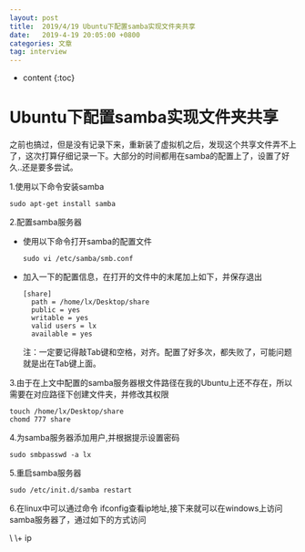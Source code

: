 ```yaml
---
layout: post
title:  2019/4/19 Ubuntu下配置samba实现文件夹共享
date:   2019-4-19 20:05:00 +0800
categories: 文章
tag: interview
---
```


* content
{:toc}
# Ubuntu下配置samba实现文件夹共享

之前也搞过，但是没有记录下来，重新装了虚拟机之后，发现这个共享文件弄不上了，这次打算仔细记录一下。大部分的时间都用在samba的配置上了，设置了好久..还是要多尝试。

1.使用以下命令安装samba

~~~
sudo apt-get install samba
~~~

2.配置samba服务器

- 使用以下命令打开samba的配置文件

  ~~~
  sudo vi /etc/samba/smb.conf 
  ~~~

- 加入一下的配置信息，在打开的文件中的末尾加上如下，并保存退出

  ~~~
  [share]
  	path = /home/lx/Desktop/share
  	public = yes
  	writable = yes
  	valid users = lx
  	available = yes
  ~~~

  注：一定要记得敲Tab键和空格，对齐。配置了好多次，都失败了，可能问题就是出在Tab键上面。

3.由于在上文中配置的samba服务器根文件路径在我的Ubuntu上还不存在，所以需要在对应路径下创建文件夹，并修改其权限

~~~
touch /home/lx/Desktop/share
chomd 777 share
~~~

4.为samba服务器添加用户,并根据提示设置密码

~~~
sudo smbpasswd -a lx
~~~

5.重启samba服务器

~~~
sudo /etc/init.d/samba restart
~~~

6.在linux中可以通过命令 ifconfig查看ip地址,接下来就可以在windows上访问samba服务器了，通过如下的方式访问

   \ \\+ ip